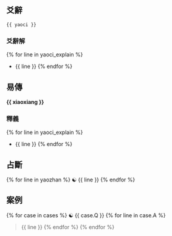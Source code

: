 ## 爻辭
    {{ yaoci }}

### 爻辭解
{% for line in yaoci_explain %}
* {{ line }}
{% endfor %}
## 易傳
**{{ xiaoxiang }}**

### 釋義
{% for line in yaoci_explain %}
* {{ line }}
{% endfor %}
## 占斷
{% for line in yaozhan %}
☯ {{ line }}
{% endfor %}
## 案例
{% for case in cases %}
☯ {{ case.Q }}
{% for line in case.A %}
> {{ line }}
{% endfor %}
{% endfor %}